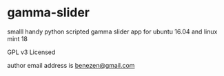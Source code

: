 # gamma-slider

smalll handy python scripted gamma slider app for ubuntu 16.04 and linux mint 18

GPL v3 Licensed

author email address is benezen@gmail.com

